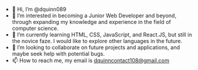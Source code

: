 - 👋 Hi, I’m @dquinn089
- 👀 I’m interested in becoming a Junior Web Developer and beyond, through expanding my knowledge and experience in the field of computer science.
- 🌱 I’m currently learning HTML, CSS, JavaScript, and React.JS, but still in the novice faze. I would like to explore other languages in the future.
- 💞️ I’m looking to collaborate on future projects and applications, and maybe seek help with potential bugs.
- 📫 How to reach me, my email is dquinncontact108@gmail.com

<!---
dquinn089/dquinn089 is a ✨ special ✨ repository because its `README.md` (this file) appears on your GitHub profile.
You can click the Preview link to take a look at your changes.
--->
